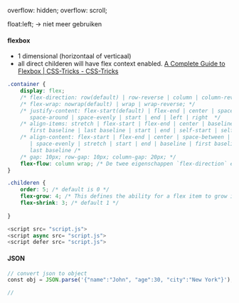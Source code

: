 overflow: hidden;
overflow: scroll;

float:left; -> niet meer gebruiken

#### flexbox
- 1 dimensional (horizontaal of verticaal)
- all direct childeren will have flex context enabled.
[A Complete Guide to Flexbox | CSS-Tricks - CSS-Tricks](https://css-tricks.com/snippets/css/a-guide-to-flexbox/)

``` css
.container {
	display: flex;
	/* flex-direction: row(default) | row-reverse | column | column-reverse; */
	/* flex-wrap: nowrap(default) | wrap | wrap-reverse; */
	/* justify-content: flex-start(default) | flex-end | center | space-between | 
	   space-around | space-evenly | start | end | left | right  */
	/* align-items: stretch | flex-start | flex-end | center | baseline | 
	   first baseline | last baseline | start | end | self-start | self-end /*
	/* align-content: flex-start | flex-end | center | space-between | space-around 
	   | space-evenly | stretch | start | end | baseline | first baseline | 
	   last baseline /*
	/* gap: 10px; row-gap: 10px; column-gap: 20px; */
	flex-flow: column wrap; /* De twee eigenschappen `flex-direction` en `flex-wrap` worden zodanig veel in combinatie met elkaar gebruikt */
}
```

``` css
.childeren {
	order: 5; /* default is 0 */
	flex-grow: 4; /* This defines the ability for a flex item to grow if necessary. */
	flex-shrink: 3; /* default 1 */
	
}
```
``` javascript
<script src= "script.js">
<script async src= "script.js">
<script defer src= "script.js">
```


#### JSON
```javascript
// convert json to object
const obj = JSON.parse('{"name":"John", "age":30, "city":"New York"}');

// 
```



